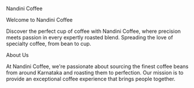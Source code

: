 Nandini Coffee

Welcome to Nandini Coffee

Discover the perfect cup of coffee with Nandini Coffee, where precision meets passion in every expertly roasted blend. Spreading the love of specialty coffee, from bean to cup.

About Us

At Nandini Coffee, we're passionate about sourcing the finest coffee beans from around Karnataka and roasting them to perfection. Our mission is to provide an exceptional coffee experience that brings people together.